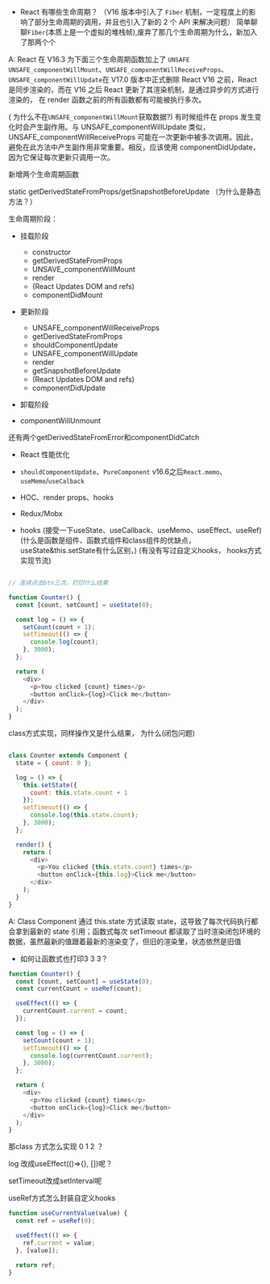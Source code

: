 - React 有哪些生命周期？
  （V16 版本中引入了 `Fiber` 机制，一定程度上的影响了部分生命周期的调用，并且也引入了新的 2 个 API 来解决问题）
  简单聊聊`Fiber`(本质上是一个虚拟的堆栈帧),废弃了那几个生命周期为什么，新加入了那两个个

A: React 在 V16.3 为下面三个生命周期函数加上了 `UNSAFE`
`UNSAFE_componentWillMount`、`UNSAFE_componentWillReceiveProps`、`UNSAFE_componentWillUpdate`在 V17.0 版本中正式删除
React V16 之前，React 是同步渲染的，而在 V16 之后 React 更新了其渲染机制，是通过异步的方式进行渲染的，
在 render 函数之前的所有函数都有可能被执行多次。

( 为什么不在`UNSAFE_componentWillMount`获取数据?)
有时候组件在 props 发生变化时会产生副作用。与 UNSAFE_componentWillUpdate 类似，UNSAFE_componentWillReceiveProps 可能在一次更新中被多次调用。因此，避免在此方法中产生副作用非常重要。相反，应该使用 componentDidUpdate，因为它保证每次更新只调用一次。

新增两个生命周期函数

static getDerivedStateFromProps/getSnapshotBeforeUpdate （为什么是静态方法？）

生命周期阶段：

- 挂载阶段
    - constructor
    - getDerivedStateFromProps
    - UNSAVE_componentWillMount
    - render
    - (React Updates DOM and refs)
    - componentDidMount
- 更新阶段
    - UNSAFE_componentWillReceiveProps
    - getDerivedStateFromProps
    - shouldComponentUpdate
    - UNSAFE_componentWillUpdate
    - render
    - getSnapshotBeforeUpdate
    - (React Updates DOM and refs)
    - componentDidUpdate

- 卸载阶段
 - componentWillUnmount

还有两个getDerivedStateFromError和componentDidCatch

- React 性能优化
- `shouldComponentUpdate`、`PureComponent` v16.6之后`React.memo`、`useMemo`/`useCalback`

- HOC、render props、hooks

- Redux/Mobx

- hooks
(接受一下useState、useCallback、useMemo、useEffect、useRef)
(什么是函数是组件、函数式组件和class组件的优缺点， useState&this.setState有什么区别，)
(有没有写过自定义hooks， hooks方式实现节流)

```javascript

// 连续点击btn三次，打印什么结果

function Counter() {
  const [count, setCount] = useState(0);

  const log = () => {
    setCount(count + 1);
    setTimeout(() => {
      console.log(count);
    }, 3000);
  };

  return (
    <div>
      <p>You clicked {count} times</p>
      <button onClick={log}>Click me</button>
    </div>
  );
}

```
class方式实现，同样操作又是什么结果， 为什么(闭包问题)
```javascript

class Counter extends Component {
  state = { count: 0 };

  log = () => {
    this.setState({
      count: this.state.count + 1
    });
    setTimeout(() => {
      console.log(this.state.count);
    }, 3000);
  };

  render() {
    return (
      <div>
        <p>You clicked {this.state.count} times</p>
        <button onClick={this.log}>Click me</button>
      </div>
    );
  }
}

```

A: Class Component 通过 this.state 方式读取 state，这导致了每次代码执行都会拿到最新的 state 引用；函数式每次 setTimeout 都读取了当时渲染闭包环境的数据，虽然最新的值跟着最新的渲染变了，但旧的渲染里，状态依然是旧值

- 如何让函数式也打印3 3 3？

```javascript
function Counter() {
  const [count, setCount] = useState(0);
  const currentCount = useRef(count);

  useEffect(() => {
    currentCount.current = count;
  });

  const log = () => {
    setCount(count + 1);
    setTimeout(() => {
      console.log(currentCount.current);
    }, 3000);
  };

  return (
    <div>
      <p>You clicked {count} times</p>
      <button onClick={log}>Click me</button>
    </div>
  );
}

```

那class 方式怎么实现 0 1 2 ？

log 改成useEffect(()=>{}, [])呢？

setTimeout改成setInterval呢


useRef方式怎么封装自定义hooks

```javascript
function useCurrentValue(value) {
  const ref = useRef(0);

  useEffect(() => {
    ref.current = value;
  }, [value]);

  return ref;
}

```
